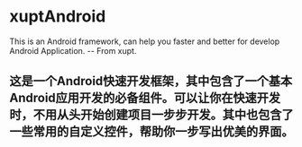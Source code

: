 # xuptAndroid
This is an Android framework, can help you faster and better for develop Android Application. -- From xupt.
## 这是一个Android快速开发框架，其中包含了一个基本Android应用开发的必备组件。可以让你在快速开发时，不用从头开始创建项目一步步开发。其中也包含了一些常用的自定义控件，帮助你一步写出优美的界面。
